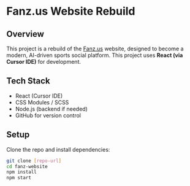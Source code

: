 # Fanz.us Website Rebuild

## Overview
This project is a rebuild of the [Fanz.us](https://fanz.us) website, designed to become a modern, AI-driven sports social platform. This project uses **React (via Cursor IDE)** for development.

## Tech Stack
- React (Cursor IDE)
- CSS Modules / SCSS
- Node.js (backend if needed)
- GitHub for version control

## Setup
Clone the repo and install dependencies:
```bash
git clone [repo-url]
cd fanz-website
npm install
npm start
